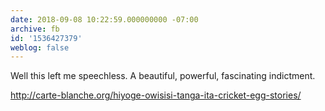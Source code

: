 ```yaml
---
date: 2018-09-08 10:22:59.000000000 -07:00
archive: fb
id: '1536427379'
weblog: false
---
```


Well this left me speechless. A beautiful, powerful, fascinating indictment.

http://carte-blanche.org/hiyoge-owisisi-tanga-ita-cricket-egg-stories/
